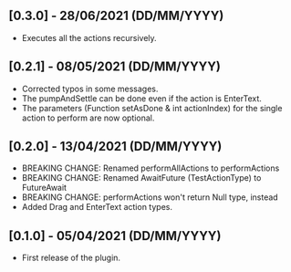 ## [0.3.0] - 28/06/2021 (DD/MM/YYYY)
* Executes all the actions recursively.

## [0.2.1] - 08/05/2021 (DD/MM/YYYY)
* Corrected typos in some messages.
* The pumpAndSettle can be done even if the action is EnterText.
* The parameters (Function setAsDone & int actionIndex) for the single action to perform are now optional.

## [0.2.0] - 13/04/2021 (DD/MM/YYYY)
* BREAKING CHANGE: Renamed performAllActions to performActions
* BREAKING CHANGE: Renamed AwaitFuture (TestActionType) to FutureAwait
* BREAKING CHANGE: performActions won't return Null type, instead
* Added Drag and EnterText action types.

## [0.1.0] - 05/04/2021 (DD/MM/YYYY)
* First release of the plugin.